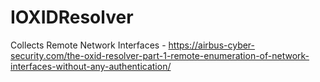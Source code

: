 # IOXIDResolver
Collects Remote Network Interfaces - https://airbus-cyber-security.com/the-oxid-resolver-part-1-remote-enumeration-of-network-interfaces-without-any-authentication/
